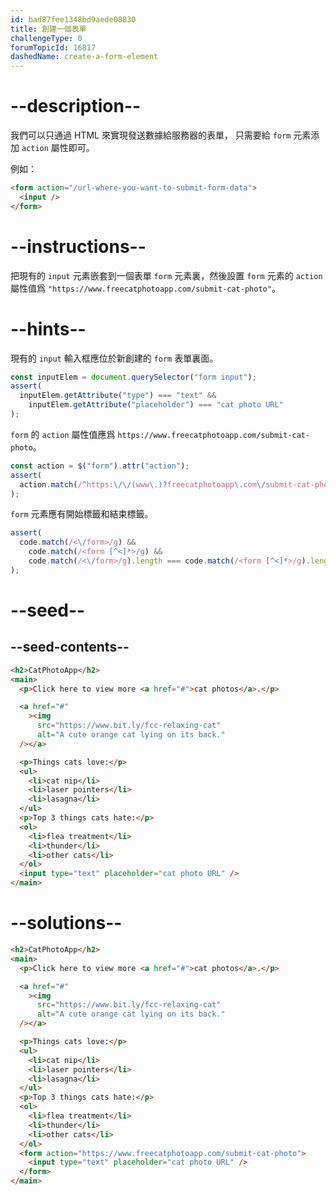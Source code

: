 ```yaml
---
id: bad87fee1348bd9aede08830
title: 創建一個表單
challengeType: 0
forumTopicId: 16817
dashedName: create-a-form-element
---
```


# --description--

我們可以只通過 HTML 來實現發送數據給服務器的表單， 只需要給 `form` 元素添加 `action` 屬性即可。

例如：

```html
<form action="/url-where-you-want-to-submit-form-data">
  <input />
</form>
```

# --instructions--

把現有的 `input` 元素嵌套到一個表單 `form` 元素裏，然後設置 `form` 元素的 `action` 屬性值爲 `"https://www.freecatphotoapp.com/submit-cat-photo"`。

# --hints--

現有的 `input` 輸入框應位於新創建的 `form` 表單裏面。

```js
const inputElem = document.querySelector("form input");
assert(
  inputElem.getAttribute("type") === "text" &&
    inputElem.getAttribute("placeholder") === "cat photo URL"
);
```

`form` 的 `action` 屬性值應爲 `https://www.freecatphotoapp.com/submit-cat-photo`。

```js
const action = $("form").attr("action");
assert(
  action.match(/^https:\/\/(www\.)?freecatphotoapp\.com\/submit-cat-photo$/i)
);
```

`form` 元素應有開始標籤和結束標籤。

```js
assert(
  code.match(/<\/form>/g) &&
    code.match(/<form [^<]*>/g) &&
    code.match(/<\/form>/g).length === code.match(/<form [^<]*>/g).length
);
```

# --seed--

## --seed-contents--

```html
<h2>CatPhotoApp</h2>
<main>
  <p>Click here to view more <a href="#">cat photos</a>.</p>

  <a href="#"
    ><img
      src="https://www.bit.ly/fcc-relaxing-cat"
      alt="A cute orange cat lying on its back."
  /></a>

  <p>Things cats love:</p>
  <ul>
    <li>cat nip</li>
    <li>laser pointers</li>
    <li>lasagna</li>
  </ul>
  <p>Top 3 things cats hate:</p>
  <ol>
    <li>flea treatment</li>
    <li>thunder</li>
    <li>other cats</li>
  </ol>
  <input type="text" placeholder="cat photo URL" />
</main>
```

# --solutions--

```html
<h2>CatPhotoApp</h2>
<main>
  <p>Click here to view more <a href="#">cat photos</a>.</p>

  <a href="#"
    ><img
      src="https://www.bit.ly/fcc-relaxing-cat"
      alt="A cute orange cat lying on its back."
  /></a>

  <p>Things cats love:</p>
  <ul>
    <li>cat nip</li>
    <li>laser pointers</li>
    <li>lasagna</li>
  </ul>
  <p>Top 3 things cats hate:</p>
  <ol>
    <li>flea treatment</li>
    <li>thunder</li>
    <li>other cats</li>
  </ol>
  <form action="https://www.freecatphotoapp.com/submit-cat-photo">
    <input type="text" placeholder="cat photo URL" />
  </form>
</main>
```
